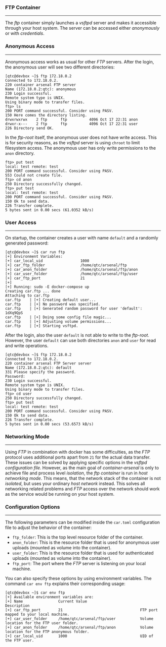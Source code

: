 ### FTP Container

----

The *ftp* container simply launches a *vsftpd* server and makes it accessible through your host system. 
The server can be accessed either *anonymously* or with *credentials*. 


### Anonymous Access

----

Anonymous access works as usual for other *FTP* servers. After the login, the anonymous user will
see two different directories:

```console
[qtc@devbox ~]$ ftp 172.18.0.2
Connected to 172.18.0.2.
220 container arsenal FTP server
Name (172.18.0.2:qtc): anonymous
230 Login successful.
Remote system type is UNIX.
Using binary mode to transfer files.
ftp> ls
200 PORT command successful. Consider using PASV.
150 Here comes the directory listing.
drwxrwxrwx    2 ftp      ftp          4096 Oct 17 22:31 anon
drwxr-x---    2 ftp      ftp          4096 Oct 17 22:31 user
226 Directory send OK.
```

In the *ftp-root* itself, the anonymous user does not have write access. This is for security reasons,
as the *vsftpd* server is using ``chroot`` to limit filesystem access. The anonymous user has only
write permissions to the ``anon`` directory.

```console
ftp> put test
local: test remote: test
200 PORT command successful. Consider using PASV.
553 Could not create file.
ftp> cd anon
250 Directory successfully changed.
ftp> put test
local: test remote: test
200 PORT command successful. Consider using PASV.
150 Ok to send data.
226 Transfer complete.
5 bytes sent in 0.00 secs (61.0352 kB/s)
```

### User Access

----

On startup, the container creates a user with name ``default`` and a randomly generated password:

```console
[qtc@devbox ~]$ car run ftp
[+] Environment Variables:
[+]	car_local_uid                 1000
[+]	car_ftp_folder                /home/qtc/arsenal/ftp
[+]	car_anon_folder               /home/qtc/arsenal/ftp/anon
[+]	car_user_folder               /home/qtc/arsenal/ftp/user
[+]	car_ftp_port                  21
[+] 
[+] Running: sudo -E docker-compose up
Creating car.ftp ... done
Attaching to car.ftp
car.ftp    | [+] Creating default user...
car.ftp    | [+] No password was specified.
car.ftp    | [+] Generated random password for user 'default': 1dXq9QpS
car.ftp    | [+] Doing some config file magic...
car.ftp    | [+] Adjusting volume permissions...
car.ftp    | [+] Starting vsftpd.
```

After the login, also the user ``default`` is not able to write to the *ftp-root*. However, the
user ``default`` can use both directories ``anon`` and ``user`` for read and write operations.

```console
[qtc@devbox ~]$ ftp 172.18.0.2
Connected to 172.18.0.2.
220 container arsenal FTP Server server
Name (172.18.0.2:qtc): default
331 Please specify the password.
Password:
230 Login successful.
Remote system type is UNIX.
Using binary mode to transfer files.
ftp> cd user
250 Directory successfully changed.
ftp> put test
local: test remote: test
200 PORT command successful. Consider using PASV.
150 Ok to send data.
226 Transfer complete.
5 bytes sent in 0.00 secs (53.6573 kB/s)
```

### Networking Mode

----

Using *FTP* in combination with docker has some difficulties, as the *FTP* protocol uses additional ports apart from ``21`` for the
actual data transfer. These issues can be solved by applying specific options in the *vsftpd configuration file*. However,
as the main goal of *container-arsenal* is only to achieve file and process level *isolation*, the *ftp container* is run in *host networking mode*.
This means, that the network stack of the container is not *isolated*, but uses your ordinary *host network* instead. This solves
all networking related problems and *FTP* access over the network should work as the service would be running on your host system.


### Configuration Options

----

The following parameters can be modified inside the ``car.toml`` configuration file to adjust
the behavior of the container:

* ``ftp_folder``: This is the top level resource folder of the container.
* ``anon_folder``: This is the resource folder that is used for anonymous user uploads (mounted as volume into the container).
* ``user_folder``: This is the resource folder that is used for authenticated uploads (mounted as volume into the container).
* ``ftp_port``: The port where the *FTP* server is listening on your local machine.

You can also specify these options by using environment variables. The command ``car env ftp`` explains their corresponding usage:

```console
[qtc@devbox ~]$ car env ftp
[+] Available environment variables are:
[+] Name                Current Value                        Description
[+] car_ftp_port        21                                   FTP port mapped to your local machine.
[+] car_user_folder     /home/qtc/arsenal/ftp/user           Volume location for the FTP user folder.
[+] car_anon_folder     /home/qtc/arsenal/ftp/anon           Volume location for the FTP anonymous folder.
[+] car_local_uid       1000                                 UID of the FTP user.
```
